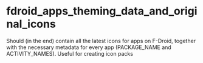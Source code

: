 # fdroid_apps_theming_data_and_original_icons
Should (in the end) contain all the latest icons for apps on F-Droid, together with the necessary metadata for every app (PACKAGE_NAME and ACTIVITY_NAMES). Useful for creating icon packs
